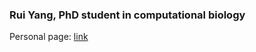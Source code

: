 ### Rui Yang, PhD student in computational biology

Personal page: [link](https://sites.google.com/view/ruiyang-compbio/home)
